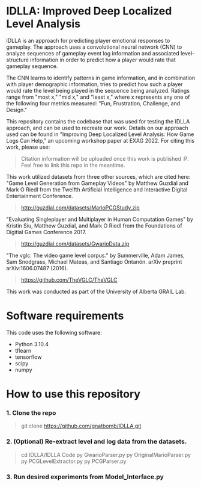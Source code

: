 # IDLLA: Improved Deep Localized Level Analysis
IDLLA is an approach for predicting player emotional responses to gameplay. 
The approach uses a convolutional neural network (CNN) to analyze sequences of gameplay event log information 
and associated level-structure information in order to predict how a player would rate that gameplay sequence.

The CNN learns to identify patterns in game information, and in combination with player demographic information, tries to predict how
such a player would rate the level being played in the sequence being analyzed. Ratings range from "most x," "mid x," and "least x," where
x represents any one of the following four metrics measured: "Fun, Frustration, Challenge, and Design."

This repository contains the codebase that was used for testing the IDLLA approach, and can be used to recreate our work.
Details on our approach used can be found in "Improving Deep Localized Level Analysis: How Game Logs Can Help," an upcoming workshop paper at EXAG 2022.
For citing this work, please use:

> Citation information will be uploaded once this work is published :P. Feel free to link this repo in the meantime.

This work utilized datasets from three other sources, which are cited here:
"Game Level Generation from Gameplay Videos" by Matthew Guzdial and Mark O Riedl from the Twelfth Artificial Intelligence and Interactive Digital Entertainment Conference. 
> http://guzdial.com/datasets/MarioPCGStudy.zip

"Evaluating Singleplayer and Multiplayer in Human Computation Games" by Kristin Siu, Matthew Guzdial, and Mark O Riedl from the Foundations of Digitial Games Conference 2017. 
> http://guzdial.com/datasets/GwarioData.zip

"The vglc: The video game level corpus." by Summerville, Adam James, Sam Snodgrass, Michael Mateas, and Santiago Ontanón. arXiv preprint arXiv:1606.07487 (2016).
> https://github.com/TheVGLC/TheVGLC

This work was conducted as part of the University of Alberta GRAIL Lab.

# Software requirements
This code uses the following software:
- Python 3.10.4
- tflearn
- tensorflow
- scipy
- numpy

# How to use this repository
### 1. Clone the repo
> git clone https://github.com/gnatbomb/IDLLA.git

### 2. (Optional) Re-extract level and log data from the datasets.
> cd IDLLA/IDLLA Code
> py GwarioParser.py
> py OriginalMarioParser.py
> py PCGLevelExtractor.py
> py PCGParser.py

### 3. Run desired experiments from Model_Interface.py


